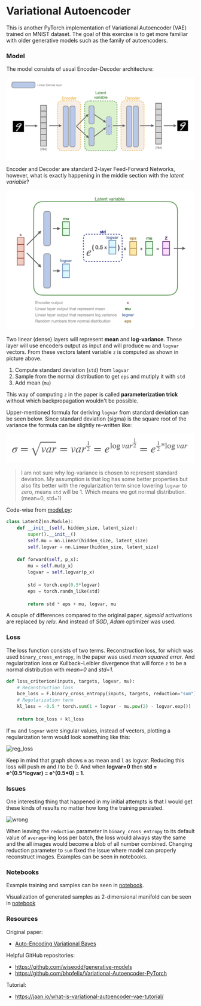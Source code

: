 # Variational Autoencoder

This is another PyTorch implementation of Variational Autoencoder (VAE) trained on MNIST dataset. The goal of this exercise is to get more familiar with older generative models such as the family of autoencoders.

### Model

The model consists of usual Encoder-Decoder architecture:

![vae](vae/assets/VAE.001.jpeg)

Encoder and Decoder are standard 2-layer Feed-Forward Networks, however, what is exactly happening in the 
middle section with the *latent variable*?

![latent-variable](vae/assets/VAE.002.jpeg)

Two linear (dense) layers will represent **mean** and **log-variance**. These layer will use encoders output as input and 
will produce `mu` and `logvar` vectors. From these vectors latent variable `z` is computed as shown in picture above.

1. Compute standard deviation (`std`) from `logvar`
2. Sample from the normal distribution to get `eps` and mutiply it with `std`
3. Add mean (`mu`)

This way of computing `z` in the paper is called **parameterization trick** without which backpropagation wouldn't be possible.

Upper-mentioned formula for deriving `logvar` from standard deviation can be seen below. 
Since standard deviation (sigma) is the square root of the variance the formula can be slightly re-written like:

![std](vae/assets/VAE.003.jpeg)

> I am not sure why log-variance is chosen to represent standard deviation. My assumption is that log has some better
> properties but also fits better with the regularization term since lowering `logvar` to zero, means `std` will be 1. 
> Which means we got normal distribution. (mean=0, std=1)

Code-wise from [model.py](https://github.com/bvezilic/Variational-autoencoder/blob/master/model.py):

```python
class LatentZ(nn.Module):
    def __init__(self, hidden_size, latent_size):
        super().__init__()
        self.mu = nn.Linear(hidden_size, latent_size)
        self.logvar = nn.Linear(hidden_size, latent_size)

    def forward(self, p_x):
        mu = self.mu(p_x)
        logvar = self.logvar(p_x)

        std = torch.exp(0.5*logvar)
        eps = torch.randn_like(std)

        return std * eps + mu, logvar, mu
```

A couple of differences compared to the original paper, *sigmoid* activations are replaced by *relu*. And instead of 
*SGD*, *Adam* optimizer was used.

### Loss

The loss function consists of two terms. Reconstruction loss, for which was used `binary_cross_entropy`, in the paper was used *mean squared error*. And regularization loss or Kullback–Leibler divergence that will force `z` to be a normal distribution with *mean=0* and *std=1*.

```python
def loss_criterion(inputs, targets, logvar, mu):
    # Reconstruction loss
    bce_loss = F.binary_cross_entropy(inputs, targets, reduction="sum")
    # Regularization term
    kl_loss = -0.5 * torch.sum(1 + logvar - mu.pow(2) - logvar.exp())

    return bce_loss + kl_loss
```

If `mu` and `logvar` were singular values, instead of vectors, plotting a regularization term would look something like this:

![reg_loss](https://user-images.githubusercontent.com/16206648/51078157-5c980580-16b1-11e9-863c-52f3183f7a0d.gif)

Keep in mind that graph shows `m` as mean and `l` as logvar. Reducing this loss will push *m* and *l* to be 0. 
And when **logvar=0** then **std = e^(0.5\*logvar) = e^(0.5\*0) = 1**.

### Issues

One interesting thing that happened in my initial attempts is that I would get these kinds of results no matter how long
the training persisted.

![wrong](https://user-images.githubusercontent.com/16206648/51078424-03ca6c00-16b5-11e9-9727-eb73447e52ae.png)

When leaving the `reduction` parameter in `binary_cross_entropy` to its default value of `average`-ing loss per batch, the
loss would always stay the same and the all images would become a blob of all number combined. Changing reduction 
parameter to `sum` fixed the issue where model can properly reconstruct images. Examples can be seen in notebooks.

### Notebooks
Example training and samples can be seen in [notebook](https://github.com/bvezilic/Variational-autoencoder/blob/master/notebooks/train_and_eval.ipynb).

Visualization of generated samples as 2-dimensional manifold can be seen in [notebook](https://github.com/bvezilic/Variational-autoencoder/blob/master/notebooks/visualizing_manifold.ipynb)


### Resources
Original paper:
* [Auto-Encoding Variational Bayes](https://arxiv.org/abs/1312.6114)

Helpful GitHub repositories:

* https://github.com/wiseodd/generative-models
* https://github.com/bhpfelix/Variational-Autoencoder-PyTorch

Tutorial:
* https://jaan.io/what-is-variational-autoencoder-vae-tutorial/
